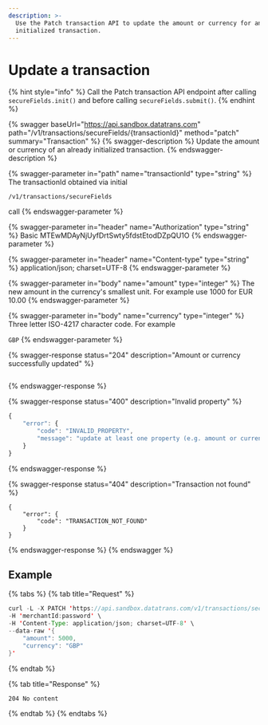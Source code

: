 ```yaml
---
description: >-
  Use the Patch transaction API to update the amount or currency for an already
  initialized transaction.
---
```


# Update a transaction

{% hint style="info" %}
Call the Patch transaction API endpoint after calling `secureFields.init()` and before calling `secureFields.submit()`.
{% endhint %}

{% swagger baseUrl="https://api.sandbox.datatrans.com" path="/v1/transactions/secureFields/{transactionId}" method="patch" summary="Transaction" %}
{% swagger-description %}
Update the amount or currency of an already initialized transaction. 
{% endswagger-description %}

{% swagger-parameter in="path" name="transactionId" type="string" %}
The transactionId obtained via initial 

`/v1/transactions/secureFields`

 call
{% endswagger-parameter %}

{% swagger-parameter in="header" name="Authorization" type="string" %}
Basic MTEwMDAyNjUyfDrtSwty5fdstEtodDZpQU1O
{% endswagger-parameter %}

{% swagger-parameter in="header" name="Content-type" type="string" %}
application/json; charset=UTF-8
{% endswagger-parameter %}

{% swagger-parameter in="body" name="amount" type="integer" %}
The new amount in the currency's smallest unit. For example use 1000 for EUR 10.00
{% endswagger-parameter %}

{% swagger-parameter in="body" name="currency" type="integer" %}
Three letter ISO-4217 character code. For example 

`GBP`
{% endswagger-parameter %}

{% swagger-response status="204" description="Amount or currency successfully updated" %}
```
```
{% endswagger-response %}

{% swagger-response status="400" description="Invalid property" %}
```javascript
{
    "error": {
        "code": "INVALID_PROPERTY",
        "message": "update at least one property (e.g. amount or currency)"
    }
}
```
{% endswagger-response %}

{% swagger-response status="404" description="Transaction not found" %}
```
{
    "error": {
        "code": "TRANSACTION_NOT_FOUND"
    }
}
```
{% endswagger-response %}
{% endswagger %}

## Example

{% tabs %}
{% tab title="Request" %}
```java
curl -L -X PATCH 'https://api.sandbox.datatrans.com/v1/transactions/secureFields/201110094904976728' \
-H 'merchantId:password' \
-H 'Content-Type: application/json; charset=UTF-8' \
--data-raw '{
    "amount": 5000,
    "currency": "GBP"
}'
```
{% endtab %}

{% tab title="Response" %}
```
204 No content
```
{% endtab %}
{% endtabs %}

